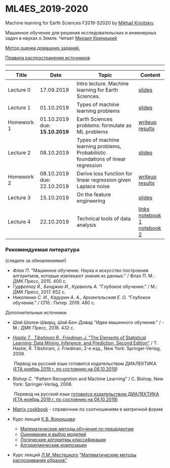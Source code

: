 # ML4ES_2019-2020
Machine learning for Earth Sciences F2019-S2020 by [Mikhail Krinitskiy](https://sail.ocean.ru/viewuser.php?user=krinitsky). 

Машинное обучение для решения исследовательских и инженерных задач в науках о Земле. Читает [Михаил Криницкий](https://sail.ocean.ru/viewuser.php?user=krinitsky)

[Метод оценки домашних заданий.](./homeworks_policy.md)

[Правила распространения источников](https://github.com/MKrinitskiy/ML4ES_2019-2020/blob/master/resources_policy.md)

-------

| Title      | Date                                | Topic                                                        | Content                                                      |
| ---------- | ----------------------------------- | ------------------------------------------------------------ | ------------------------------------------------------------ |
| Lecture 0  | 17.09.2019                          | Intro lecture. Machine learning for Earth Sciences.          | [slides](https://github.com/MKrinitskiy/ML4ES_2019-2020/blob/master/Lect0/Lect0.pdf) |
| Lecture 1  | 01.10.2019                          | Types of machine learning problems                           | [slides](https://github.com/MKrinitskiy/ML4ES_2019-2020/blob/master/Lect01/Lect01.pdf) |
| Homework 1 | 01.10.2019<br />due: **15.10.2019** | Earth Sciences problems: formulate as ML problems            | [writeup](https://github.com/MKrinitskiy/ML4ES_2019-2020/blob/master/HW01/HW01.md)<br>[results](https://github.com/MKrinitskiy/ML4ES_2019-2020/blob/master/HW01/leaderboard.md) |
| Lecture 2  | 08.10.2019                          | Types of machine learning problems, <br />Probabilistic foundations of linear regression | [slides](https://github.com/MKrinitskiy/ML4ES_2019-2020/blob/master/Lect02/Lect02.pdf) |
| Homework 2 | 08.10.2019<br />due: 22.10.2019     | Derive loss function for linear regression given Laplace noise | [writeup](https://github.com/MKrinitskiy/ML4ES_2019-2020/blob/master/HW02/HW02_writeup.pdf)<br>[results](https://github.com/MKrinitskiy/ML4ES_2019-2020/blob/master/HW02/leaderboard.md) |
| Lecture 3  | 15.10.2019                          | On the feature engineering                                   | [slides](https://github.com/MKrinitskiy/ML4ES_2019-2020/blob/master/Lect03/Lect03.pdf) |
| Lecture 4  | 22.10.2019                          | Technical tools of data analysis                             | [links](https://github.com/MKrinitskiy/ML4ES_2019-2020/blob/master/Lect04/Lect04_start.md)<br >[notebook 1](https://github.com/MKrinitskiy/ML4ES_2019-2020/blob/master/Lect04/Lect04.ipynb)<br />[notebook 2](https://github.com/MKrinitskiy/ML4ES_2019-2020/tree/master/Lect04/LRproblem) |

### Рекомендуемая литература

(следите за обновлениями!)

- *Флах П.* "Машинное обучение. Наука и искусство построения алгоритмов, которые
  извлекают знания из данных." / Флах П. М.: ДМК Пресс, 2015. 400 c.
- *Гудфеллоу Я., Бенджио И., Курвилль А.* "Глубокое обучение." / М.: ДМК Пресс, 2017. 652 c.
- *Николенко С. И., Кадурин А. А., Архангельская Е. О.* "Глубокое обучение." / СПб.: Питер. 2019. 480 с.

Дополнительные источники

- *Шай Шалев-Шварц, Шай Бен-Давид* "Идеи машинного обучения." / - М.: ДМК Пресс, 2018. 432 c.

- [*Hastie T., Tibshirani R., Friedman J.* "The Elements of Statistical Learning: Data Mining, Inference, and Prediction, Second Edition"](https://web.stanford.edu/~hastie/Papers/ESLII.pdf) / T. Hastie, R. Tibshirani, J. Friedman, 2-е изд., New York: Springer-Verlag, 2009.

  ​	Первод на русский язык готовится издательством ДИАЛЕКТИКА ([ETA ноябрь 2019 г. по состоянию на 08.10.2019](https://shtonda.blogspot.com/2017/11/elements-statistical-learning-hastie.html))

- *Bishop C.* "Pattern Recognition and Machine Learning" / C. Bishop, New York: Springer-Verlag, 2006.

  ​	Перевод на русский язык [готовится издательством ДИАЛЕКТИКА (ETA ноябрь 2019 г. по состоянию на 08.10.2019)](http://shtonda.blogspot.com/2018/05/pattern-recognition-machine-learning.html)

- [Matrix cookbook](https://www.math.uwaterloo.ca/~hwolkowi/matrixcookbook.pdf) - справочник по соотношениям в матричной форме

- Курс лекций [К.В. Воронцова](http://www.machinelearning.ru/wiki/index.php?title=%D0%A3%D1%87%D0%B0%D1%81%D1%82%D0%BD%D0%B8%D0%BA:%D0%9A%D0%BE%D0%BD%D1%81%D1%82%D0%B0%D0%BD%D1%82%D0%B8%D0%BD_%D0%92%D0%BE%D1%80%D0%BE%D0%BD%D1%86%D0%BE%D0%B2):
  - [Математические методы обучения по прецедентам](http://www.machinelearning.ru/wiki/images/6/6d/Voron-ML-1.pdf)
  - [Оценивание и выбор моделей](http://www.machinelearning.ru/wiki/images/2/2d/Voron-ML-Modeling.pdf)
  - [Логические алгоритмы классификации](http://www.machinelearning.ru/wiki/images/3/3e/Voron-ML-Logic.pdf)
  - [Алгоритмические композиции](http://www.machinelearning.ru/wiki/images/0/0d/Voron-ML-Compositions.pdf)
- Курс лекций [Л.М. Местецкого](http://www.machinelearning.ru/wiki/index.php?title=%D0%A3%D1%87%D0%B0%D1%81%D1%82%D0%BD%D0%B8%D0%BA:Mest) ["Математические методы распознавания образов"](http://www.ccas.ru/frc/papers/mestetskii04course.pdf)